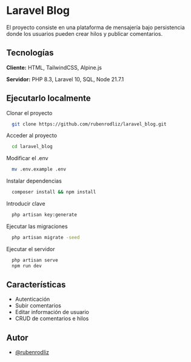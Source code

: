 
# Laravel Blog

El proyecto consiste en una plataforma de mensajería bajo persistencia donde los usuarios pueden crear hilos y publicar comentarios.



## Tecnologías

**Cliente:** HTML, TailwindCSS, Alpine.js

**Servidor:** PHP 8.3, Laravel 10, SQL, Node 21.7.1


## Ejecutarlo localmente

Clonar el proyecto

```bash
  git clone https://github.com/rubenrodliz/laravel_blog.git
```

Acceder al proyecto

```bash
  cd laravel_blog
```

Modificar el .env
```bash
  mv .env.example .env
```

Instalar dependencias

```bash
  composer install && npm install
```

Introducir clave

```bash
  php artisan key:generate
```

Ejecutar las migraciones

```bash
  php artisan migrate -seed  
```

Ejecutar el servidor

```bash
  php artisan serve
  npm run dev
```


## Características

- Autenticación
- Subir comentarios
- Editar información de usuario
- CRUD de comentarios e hilos


## Autor

- [@rubenrodliz](https://www.github.com/rubenrodliz)


